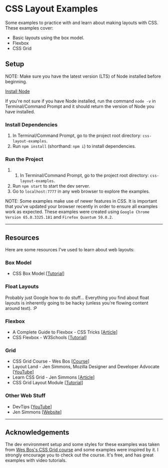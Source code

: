 # CSS Layout Examples

Some examples to practice with and learn about making layouts with CSS. These
examples cover:
  - Basic layouts using the box model.
  - Flexbox
  - CSS Grid

## Setup

NOTE: Make sure you have the latest version (LTS) of Node installed before
beginning.

[Install Node](https://nodejs.org/)

If you're not sure if you have Node installed, run the command `node -v` in
Terminal/Command Prompt and it should return the version of Node you have
installed.

### Install Dependencies

1. In Terminal/Command Prompt, go to the project root directory:
`css-layout-examples`.
2. Run `npm install` (shorthand: `npm i`) to install dependencies.

### Run the Project

1. 1. In Terminal/Command Prompt, go to the project root directory:
`css-layout-examples`.
2. Run `npm start` to start the dev server.
3. Go to `localhost:7777` in any web browser to explore the examples.

NOTE: Some examples make use of newer features in CSS. It is important that
you've updated your browser recently in order to ensure all examples work as
expected. These examples were created using `Google Chrome Version 65.0.3325.181`
and `Firefox Quantum 59.0.2`.

***

## Resources

Here are some resources I've used to learn about web layouts:

### Box Model

- CSS Box Model [[Tutorial](https://www.w3schools.com/css/css_boxmodel.asp)]

### Float Layouts

Probably just Google how to do stuff... Everything you find about float layouts is inherently going to be hacky (unless you're flowing content around text). :P

### Flexbox

- A Complete Guide to Flexbox - CSS Tricks [[Article](https://css-tricks.com/snippets/css/a-guide-to-flexbox/)]
- CSS Flexbox - W3Schools [[Tutorial](https://www.w3schools.com/css/css3_flexbox.asp)]

### Grid

- CSS Grid Course - Wes Bos [[Course](https://cssgrid.io)]
- Layout Land - Jen Simmons, Mozilla Designer and Developer Advocate [[YouTube](https://www.youtube.com/channel/UC7TizprGknbDalbHplROtag)]
- Learn CSS Grid - Jen Simmons [[Article](http://jensimmons.com/post/feb-27-2017/learn-css-grid)]
- CSS Grid Layout Module [[Tutorial](https://www.w3schools.com/css/css_grid.asp)]

### Other Web Stuff

- DevTips [[YouTube](https://www.youtube.com/user/DevTipsForDesigners)]
- Jen Simmons [[Website](http://jensimmons.com/)]


***

## Acknowledgements

The dev environment setup and some styles for these examples was taken from
[Wes Bos's CSS Grid course](https://cssgrid.io) and some examples were inspired
by it. I strongly encourage you to check out the course. It's free, and has
great examples with video tutorials.
